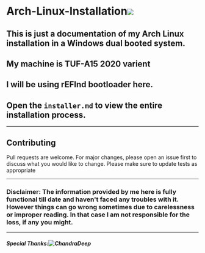 # Arch-Linux-Installation![](https://archlinux.org/static/logos/archlinux-logo-dark-90dpi.ebdee92a15b3.png)

## This is just a documentation of my Arch Linux installation in a Windows dual booted system.

## My machine is TUF-A15 2020 varient

## I will be using rEFInd bootloader here.

## Open the `installer.md` to view the entire installation process.
---
## Contributing
Pull requests are welcome. For major changes, please open an issue first to discuss what you would like to change.
Please make sure to update tests as appropriate

---

### Disclaimer: The information provided by me here is fully functional till date and haven't faced any troubles with it. However things can go wrong sometimes due to carelessness or improper reading. In that case I am not responsible for the loss, if any you might.

---

##### Special Thanks:![ChandraDeep](https://github.com/chandradeepdey)

